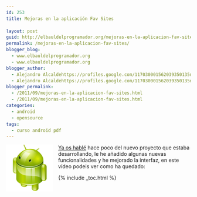 ```yaml
---
id: 253
title: Mejoras en la aplicación Fav Sites

layout: post
guid: http://elbauldelprogramador.org/mejoras-en-la-aplicacion-fav-sites/
permalink: /mejoras-en-la-aplicacion-fav-sites/
blogger_blog:
  - www.elbauldelprogramador.org
  - www.elbauldelprogramador.org
blogger_author:
  - Alejandro Alcaldehttps://profiles.google.com/117030001562039350135noreply@blogger.com
  - Alejandro Alcaldehttps://profiles.google.com/117030001562039350135noreply@blogger.com
blogger_permalink:
  - /2011/09/mejoras-en-la-aplicacion-fav-sites.html
  - /2011/09/mejoras-en-la-aplicacion-fav-sites.html
categories:
  - android
  - opensource
tags:
  - curso android pdf
---
```

<img border="0" src="/images/2013/07/iconoAndroid.png" style="clear:left; float:left;margin-right:1em; margin-bottom:1em" />

[Ya os hablé][1] hace poco del nuevo proyecto que estaba desarrollando, le he añadido algunas nuevas funcionalidades y he mejorado la interfaz, en este vídeo podeis ver como ha quedado:

<p style="text-align:center">
</p>



 [1]: /2011/09/estoy-trabajando-en-una-aplicacion.html

{% include _toc.html %}
